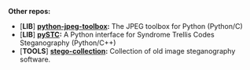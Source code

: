 **Other repos:**
- [**LIB**] **[python-jpeg-toolbox](https://github.com/daniellerch/python-jpeg-toolbox):** The JPEG toolbox for Python (Python/C)
- [**LIB**] **[pySTC](https://github.com/daniellerch/pySTC):** A Python interface for Syndrome Trellis Codes Steganography  (Python/C++)
- [**TOOLS**] **[stego-collection](https://github.com/daniellerch/stego-collection):** Collection of old image steganography software.
